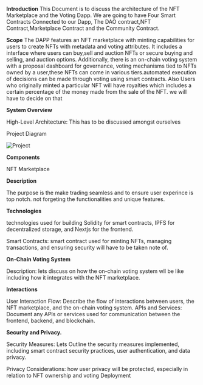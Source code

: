 **Introduction**
 This Document is to discuss the architecture of the NFT Marketplace and the Voting Dapp. We are going to have Four Smart Contracts Connected to our Dapp, The DAO contract,NFT Contract,Marketplace Contract and the Community Contract.

**Scope**
 The DAPP features an NFT marketplace with minting capabilities for users to create NFTs with metadata and voting attributes. It includes a interface where users can buy,sell and auction NFTs or secure buying and selling, and auction options. Additionally, there is an on-chain voting system with a proposal dashboard for governance, voting mechanisms tied to NFTs owned by a user,these NFTs can come in various tiers.automated execution of decisions can be made through voting using smart contracts. Also Users who originally minted a particular NFT will have royalties which includes a certain percentage of the money made from the sale of the NFT. we will have to decide on that 

 **System Overview**

High-Level Architecture: This has to be discussed amongst ourselves

Project Diagram

![Project](https://github.com/apollodoteth/NFT-Marketplace/assets/163185661/067fd7bb-3549-419a-b57d-c77ba6937541)




 **Components**

   NFT Marketplace
 
**Description**
    
 The purpose is the make trading seamless and to ensure user experince is top notch. not forgeting the functionalities and unique features.

   **Technologies**
    
technologies used for building Solidity for smart contracts, IPFS for decentralized storage, and Nextjs for the frontend.

Smart Contracts: smart contract used for minting NFTs, managing transactions, and ensuring security will have to be taken note of.

**On-Chain Voting System**

Description: lets discuss on how the on-chain voting system wll be like including how it integrates with the NFT marketplace.

**Interactions**

User Interaction Flow: Describe the flow of interactions between users, the NFT marketplace, and the on-chain voting system.
APIs and Services: Document any APIs or services used for communication between the frontend, backend, and blockchain.

 **Security and Privacy.**
 
Security Measures: Lets Outline the security measures implemented, including smart contract security practices, user authentication, and data privacy.

Privacy Considerations: how user privacy will be protected, especially in relation to NFT ownership and voting
Deployment
